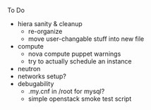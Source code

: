 To Do
- hiera sanity & cleanup
  - re-organize
  - move user-changable stuff into new file
- compute
  - nova compute puppet warnings
  - try to actually schedule an instance
- neutron
- networks setup?
- debugability
  - .my.cnf in /root for mysql?
  - simple openstack smoke test script
